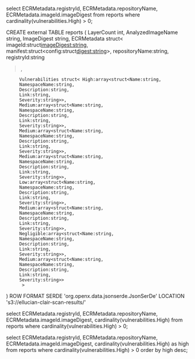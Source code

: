 select ECRMetadata.registryId, ECRMetadata.repositoryName, ECRMetadata.imageId.imageDigest from reports where cardinality(vulnerabilities.High) > 0;

CREATE external TABLE reports (
         LayerCount int,
AnalyzedImageName string,
  ImageDigest string,
  ECRMetadata struct<
  imageId:struct<imageDigest:string>,
  manifest:struct<config:struct<digest:string>>,
  repositoryName:string,
  registryId:string
>,

         Vulnerabilities struct< High:array<struct<Name:string,
         NamespaceName:string,
         Description:string,
         Link:string,
         Severity:string>>,
         Medium:array<struct<Name:string,
         NamespaceName:string,
         Description:string,
         Link:string,
         Severity:string>>,
         Medium:array<struct<Name:string,
         NamespaceName:string,
         Description:string,
         Link:string,
         Severity:string>>,
         Medium:array<struct<Name:string,
         NamespaceName:string,
         Description:string,
         Link:string,
         Severity:string>>,
         Low:array<struct<Name:string,
         NamespaceName:string,
         Description:string,
         Link:string,
         Severity:string>>,
         Medium:array<struct<Name:string,
         NamespaceName:string,
         Description:string,
         Link:string,
         Severity:string>>,
         Negligible:array<struct<Name:string,
         NamespaceName:string,
         Description:string,
         Link:string,
         Severity:string>>,
         Medium:array<struct<Name:string,
         NamespaceName:string,
         Description:string,
         Link:string,
         Severity:string>>
          >
)
ROW FORMAT SERDE 'org.openx.data.jsonserde.JsonSerDe' LOCATION 's3://ellucian-clair-scan-results/'



select ECRMetadata.registryId, ECRMetadata.repositoryName, ECRMetadata.imageId.imageDigest, cardinality(vulnerabilities.High) from reports where cardinality(vulnerabilities.High) > 0;

select ECRMetadata.registryId, ECRMetadata.repositoryName, ECRMetadata.imageId.imageDigest, cardinality(vulnerabilities.High) as high from reports where cardinality(vulnerabilities.High) > 0 order by high desc;